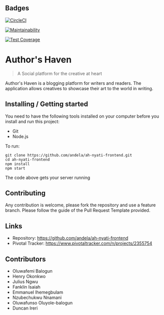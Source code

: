 
## Badges

[![CircleCI](https://circleci.com/gh/andela/ah-nyati-frontend.svg?style=svg)](https://circleci.com/gh/andela/ah-nyati-frontend)

[![Maintainability](https://api.codeclimate.com/v1/badges/adb98308d97747a7f375/maintainability)](https://codeclimate.com/github/andela/ah-nyati-frontend/maintainability)

[![Test Coverage](https://api.codeclimate.com/v1/badges/adb98308d97747a7f375/test_coverage)](https://codeclimate.com/github/andela/ah-nyati-frontend/test_coverage)

# Author's Haven
> A Social platform for the creative at heart

Author's Haven is a blogging platform for writers and readers. The application allows creatives to showcase their art to the world in writing.

## Installing / Getting started

You need to have the following tools installed on your computer before you install and run this project:
- Git
- Node.js

To run:

```shell
git clone https://github.com/andela/ah-nyati-frontend.git
cd ah-nyati-frontend
npm install
npm start
```

The code above gets your server running

## Contributing

Any contribution is welcome, please fork the repository and use a feature
branch. Please follow the guide of the Pull Request Template provided.

## Links

- Repository: https://github.com/andela/ah-nyati-frontend
- Pivotal Tracker: https://www.pivotaltracker.com/n/projects/2355754

## Contributors

- Oluwafemi Balogun
- Henry Okonkwo
- Julius Ngwu
- Fanklin Isaiah
- Emmanuel Ihemegbulam
- Nzubechukwu Nnamani
- Oluwafunso Oluyole-balogun
- Duncan Ireri
